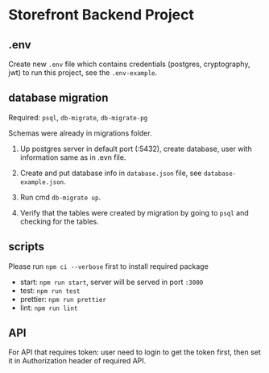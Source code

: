 # Storefront Backend Project

## .env

Create new `.env` file which contains credentials (postgres, cryptography, jwt) to run this project, see the `.env-example`.

## database migration

Required: `psql`, `db-migrate`, `db-migrate-pg`

Schemas were already in migrations folder.

1. Up postgres server in default port (:5432), create database, user with information same as in .evn file.

2. Create and put database info in `database.json` file, see `database-example.json`.

3. Run cmd `db-migrate up`.

4. Verify that the tables were created by migration by going to `psql` and checking for the tables.

## scripts

Please run `npm ci --verbose` first to install required package

- start: `npm run start`, server will be served in port `:3000`
- test: `npm run test`
- prettier: `npm run prettier`
- lint: `npm run lint`

## API

For API that requires token: user need to login to get the token first, then set it in Authorization header of required API.
